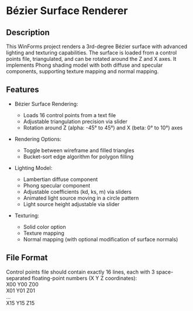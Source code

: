 # Bézier Surface Renderer

## Description
This WinForms project renders a 3rd-degree Bézier surface with advanced lighting and texturing capabilities. 
The surface is loaded from a control points file, triangulated, and can be rotated around the Z and X axes. 
It implements Phong shading model with both diffuse and specular components, supporting texture mapping and normal mapping.

## Features
 - Bézier Surface Rendering:
   - Loads 16 control points from a text file
   - Adjustable triangulation precision via slider
   - Rotation around Z (alpha: -45° to 45°) and X (beta: 0° to 10°) axes

 - Rendering Options:
   - Toggle between wireframe and filled triangles
   - Bucket-sort edge algorithm for polygon filling

 - Lighting Model:
   - Lambertian diffuse component
   - Phong specular component
   - Adjustable coefficients (kd, ks, m) via sliders
   - Animated light source moving in a circle pattern
   - Light source height adjustable via slider

 - Texturing:
   - Solid color option
   - Texture mapping
   - Normal mapping (with optional modification of surface normals)
  
## File Format
Control points file should contain exactly 16 lines, each with 3 space-separated floating-point numbers (X Y Z coordinates): \
X00 Y00 Z00 \
X01 Y01 Z01 \
... \
X15 Y15 Z15
